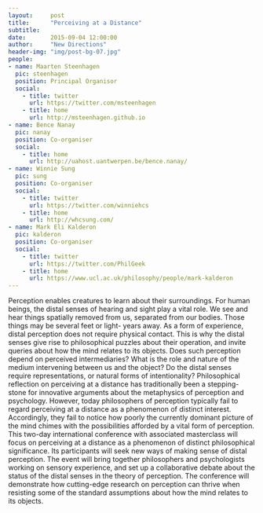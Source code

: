 ```yaml
---
layout:     post
title:      "Perceiving at a Distance"
subtitle:   
date:       2015-09-04 12:00:00
author:     "New Directions"
header-img: "img/post-bg-07.jpg"
people:
- name: Maarten Steenhagen
  pic: steenhagen
  position: Principal Organisor
  social:
    - title: twitter
      url: https://twitter.com/msteenhagen
    - title: home
      url: http://msteenhagen.github.io
- name: Bence Nanay
  pic: nanay
  position: Co-organiser
  social:
    - title: home
      url: http://uahost.uantwerpen.be/bence.nanay/
- name: Winnie Sung
  pic: sung
  position: Co-organiser
  social:
    - title: twitter
      url: https://twitter.com/winniehcs
    - title: home
      url: http://whcsung.com/
- name: Mark Eli Kalderon
  pic: kalderon
  position: Co-organiser
  social:
    - title: twitter
      url: https://twitter.com/PhilGeek
    - title: home
      url: https://www.ucl.ac.uk/philosophy/people/mark-kalderon
---
```


Perception enables creatures to learn about their surroundings. For human beings, the distal senses of hearing and sight play a vital role. We see and hear things spatially removed from us, separated from our bodies. Those things may be several feet or light- years away. As a form of experience, distal perception does not require physical contact. This is why the distal senses give rise to philosophical puzzles about their operation, and invite queries about how the mind relates to its objects. Does such perception depend on perceived intermediaries? What is the role and nature of the medium intervening between us and the object? Do the distal senses require representations, or natural forms of intentionality? Philosophical reflection on perceiving at a distance has traditionally been a stepping-stone for innovative arguments about the metaphysics of perception and psychology. However, today philosophers of perception typically fail to regard perceiving at a distance as a phenomenon of distinct interest. Accordingly, they fail to notice how poorly the currently dominant picture of the mind chimes with the possibilities afforded by a vital form of perception. This two-day international conference with associated masterclass will focus on perceiving at a distance as a phenomenon of distinct philosophical significance. Its participants will seek new ways of making sense of distal perception. The event will bring together philosophers and psychologists working on sensory experience, and set up a collaborative debate about the status of the distal senses in the theory of perception. The conference will demonstrate how cutting-edge research on perception can thrive when resisting some of the standard assumptions about how the mind relates to its objects.
